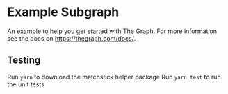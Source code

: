 # Example Subgraph

An example to help you get started with The Graph. For more information see the docs on https://thegraph.com/docs/.

## Testing

Run `yarn` to download the matchstick helper package
Run `yarn test` to run the unit tests

